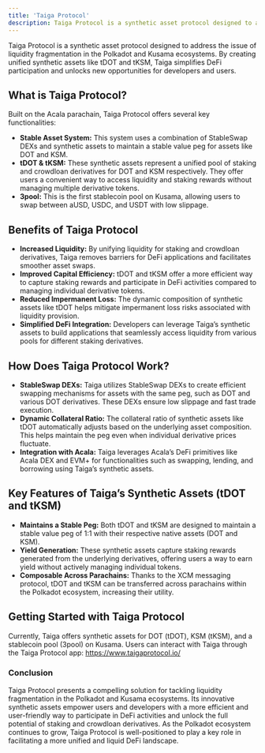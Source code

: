 ```yaml
---
title: 'Taiga Protocol'
description: Taiga Protocol is a synthetic asset protocol designed to address the issue of liquidity fragmentation in the Polkadot and Kusama ecosystems.
---
```


Taiga Protocol is a synthetic asset protocol designed to address the issue of liquidity fragmentation in the Polkadot and Kusama ecosystems. By creating unified synthetic assets like tDOT and tKSM, Taiga simplifies DeFi participation and unlocks new opportunities for developers and users.

## What is Taiga Protocol?
Built on the Acala parachain, Taiga Protocol offers several key functionalities:

- **Stable Asset System:** This system uses a combination of StableSwap DEXs and synthetic assets to maintain a stable value peg for assets like DOT and KSM.
- **tDOT &amp; tKSM:** These synthetic assets represent a unified pool of staking and crowdloan derivatives for DOT and KSM respectively. They offer users a convenient way to access liquidity and staking rewards without managing multiple derivative tokens.
- **3pool:** This is the first stablecoin pool on Kusama, allowing users to swap between aUSD, USDC, and USDT with low slippage.

## Benefits of Taiga Protocol
- **Increased Liquidity:** By unifying liquidity for staking and crowdloan derivatives, Taiga removes barriers for DeFi applications and facilitates smoother asset swaps.
- **Improved Capital Efficiency:** tDOT and tKSM offer a more efficient way to capture staking rewards and participate in DeFi activities compared to managing individual derivative tokens.
- **Reduced Impermanent Loss:** The dynamic composition of synthetic assets like tDOT helps mitigate impermanent loss risks associated with liquidity provision.
- **Simplified DeFi Integration:** Developers can leverage Taiga’s synthetic assets to build applications that seamlessly access liquidity from various pools for different staking derivatives.

## How Does Taiga Protocol Work?
- **StableSwap DEXs:** Taiga utilizes StableSwap DEXs to create efficient swapping mechanisms for assets with the same peg, such as DOT and various DOT derivatives. These DEXs ensure low slippage and fast trade execution.
- **Dynamic Collateral Ratio:** The collateral ratio of synthetic assets like tDOT automatically adjusts based on the underlying asset composition. This helps maintain the peg even when individual derivative prices fluctuate.
- **Integration with Acala:** Taiga leverages Acala’s DeFi primitives like Acala DEX and EVM+ for functionalities such as swapping, lending, and borrowing using Taiga’s synthetic assets.

## Key Features of Taiga’s Synthetic Assets (tDOT and tKSM)
- **Maintains a Stable Peg:** Both tDOT and tKSM are designed to maintain a stable value peg of 1:1 with their respective native assets (DOT and KSM).
- **Yield Generation:** These synthetic assets capture staking rewards generated from the underlying derivatives, offering users a way to earn yield without actively managing individual tokens.
- **Composable Across Parachains:** Thanks to the XCM messaging protocol, tDOT and tKSM can be transferred across parachains within the Polkadot ecosystem, increasing their utility.

## Getting Started with Taiga Protocol
Currently, Taiga offers synthetic assets for DOT (tDOT), KSM (tKSM), and a stablecoin pool (3pool) on Kusama. Users can interact with Taiga through the Taiga Protocol app: https://www.taigaprotocol.io/

### Conclusion
Taiga Protocol presents a compelling solution for tackling liquidity fragmentation in the Polkadot and Kusama ecosystems. Its innovative synthetic assets empower users and developers with a more efficient and user-friendly way to participate in DeFi activities and unlock the full potential of staking and crowdloan derivatives. As the Polkadot ecosystem continues to grow, Taiga Protocol is well-positioned to play a key role in facilitating a more unified and liquid DeFi landscape.

